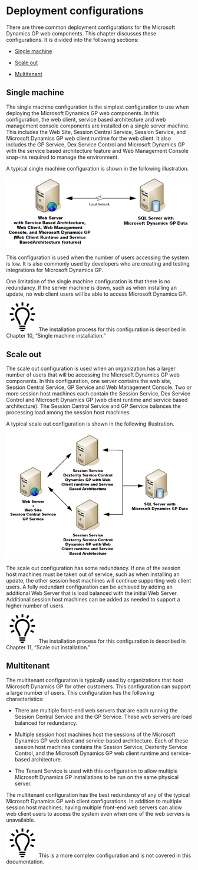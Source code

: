 <span id="_Toc498953274" class="anchor"></span>

# Deployment configurations

There are three common deployment configurations for the Microsoft Dynamics GP web components. This chapter discusses these configurations. It is divided into the following sections:

-   [Single machine](#single-machine)  

-   [Scale out](#scale-out)  

-   [Multitenant](#multitenant)  

## Single machine

The single machine configuration is the simplest configuration to use when deploying the Microsoft Dynamics GP web components. In this configuration, the web client, service based architecture and web management console components are installed on a single server machine. This includes the Web Site, Session Central Service, Session Service, and Microsoft Dynamics GP web client runtime for the web client. It also includes the GP Service, Dex Service Control and Microsoft Dynamics GP with the service based architecture feature and Web Management Console snap-ins required to manage the environment.

A typical single machine configuration is shown in the following illustration.

![Chapter 2 Deployment configurations image1](media/Chapter-2-Deployment-configurations-image1.PNG)  

This configuration is used when the number of users accessing the system is low. It is also commonly used by developers who are creating and testing integrations for Microsoft Dynamics GP.

One limitation of the single machine configuration is that there is no redundancy. If the server machine is down, such as when installing an update, no web client users will be able to access Microsoft Dynamics GP.

![displays a lightbulb to indication tips and tricks.](media/lightbulb.png "Lightbulb symbol")The installation process for this configuration is described in Chapter 10, “Single machine installation.”  

## Scale out

The scale out configuration is used when an organization has a larger number of users that will be accessing the Microsoft Dynamics GP web components. In this configuration, one server contains the web site, Session Central Service, GP Service and Web Management Console. Two or more session host machines each contain the Session Service, Dex Service Control and Microsoft Dynamics GP (web client runtime and service based architecture). The Session Central Service and GP Service balances the processing load among the session host machines.

A typical scale out configuration is shown in the following illustration.

![Chapter 2 Deployment configurations image3](media/Chapter-2-Deployment-configurations-image3.PNG)  

The scale out configuration has some redundancy. If one of the session host machines must be taken out of service, such as when installing an update, the other session host machines will continue supporting web client users. A fully redundant configuration can be achieved by adding an additional Web Server that is load balanced with the initial Web Server. Additional session host machines can be added as needed to support a higher number of users.

![displays a lightbulb to indication tips and tricks.](media/lightbulb.png "Lightbulb symbol")The installation process for this configuration is described in Chapter 11, “Scale out installation.”  

## Multitenant

The multitenant configuration is typically used by organizations that host Microsoft Dynamics GP for other customers. This configuration can support a large number of users. This configuration has the following characteristics:

-   There are multiple front-end web servers that are each running the Session Central Service and the GP Service. These web servers are load balanced for redundancy.

-   Multiple session host machines host the sessions of the Microsoft Dynamics GP web client and service-based architecture. Each of these session host machines contains the Session Service, Dexterity Service Control, and the Microsoft Dynamics GP web client runtime and service-based architecture.

-   The Tenant Service is used with this configuration to allow multiple Microsoft Dynamics GP installations to be run on the same physical server.

The multitenant configuration has the best redundancy of any of the typical Microsoft Dynamics GP web client configurations. In addition to multiple session host machines, having multiple front-end web servers can allow web client users to access the system even when one of the web servers is unavailable.

![displays a lightbulb to indication tips and tricks.](media/lightbulb.png "Lightbulb symbol")This is a more complex configuration and is not covered in this documentation.  
